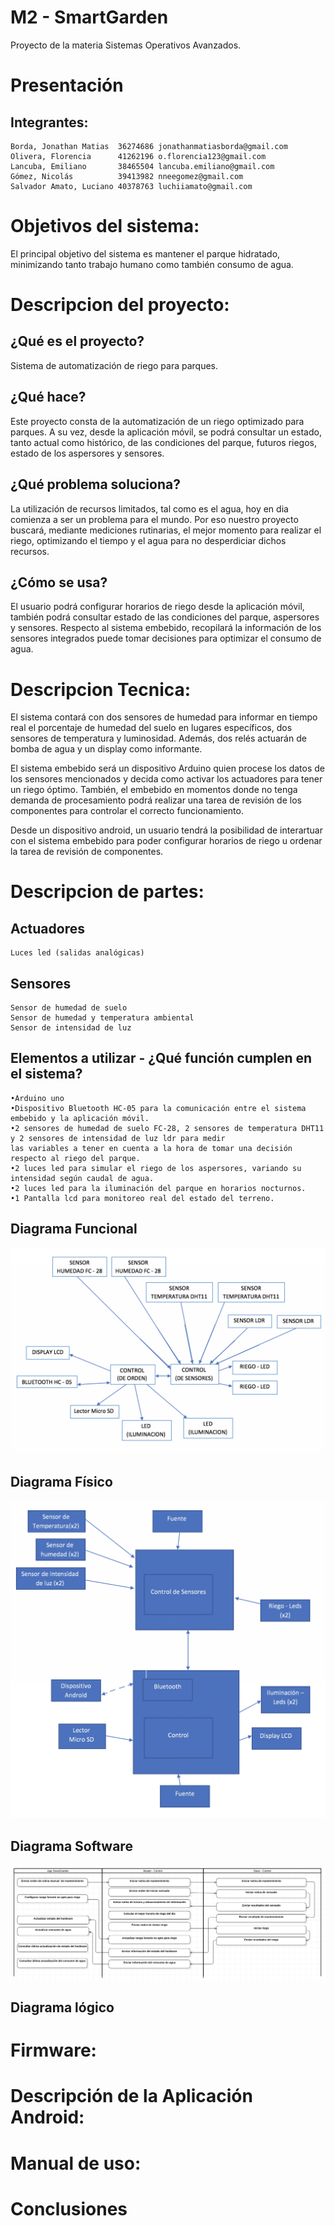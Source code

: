 # M2 - SmartGarden
Proyecto de la materia Sistemas Operativos Avanzados.

# Presentación

  ## Integrantes:
    Borda, Jonathan Matias  36274686 jonathanmatiasborda@gmail.com
    Olivera, Florencia      41262196 o.florencia123@gmail.com
    Lancuba, Emiliano       38465504 lancuba.emiliano@gmail.com
    Gómez, Nicolás          39413982 nneegomez@gmail.com
    Salvador Amato, Luciano 40378763 luchiiamato@gmail.com

# Objetivos del sistema:
  El principal objetivo del sistema es mantener el parque hidratado, minimizando tanto trabajo humano como también consumo de agua.
  
# Descripcion del proyecto:

  ## ¿Qué es el proyecto?
  Sistema de automatización de riego para parques.
  
  ## ¿Qué hace?
  Este proyecto consta de la automatización de un riego optimizado para parques. A su vez, desde la aplicación móvil, se podrá consultar un estado, tanto actual como histórico, de las condiciones del parque, futuros riegos, estado de los aspersores y sensores.
  
  ## ¿Qué problema soluciona?
  La utilización de recursos limitados, tal como es el agua, hoy en dia comienza a ser un problema para el mundo. Por eso nuestro proyecto buscará, mediante mediciones rutinarias, el mejor momento para realizar el riego, optimizando el tiempo y el agua para no desperdiciar dichos recursos. 
  
  ## ¿Cómo se usa?
  El usuario podrá configurar horarios de riego desde la aplicación móvil, también podrá consultar estado de las condiciones del parque, aspersores y sensores. Respecto al sistema embebido, recopilará la información de los sensores integrados puede tomar decisiones para optimizar el consumo de agua.

# Descripcion Tecnica:
  El sistema contará con dos sensores de humedad para informar en tiempo real el porcentaje de humedad del suelo en lugares específicos, dos sensores de temperatura y luminosidad. Además, dos relés actuarán de bomba de agua y un display como informante.

  El sistema embebido será un dispositivo Arduino quien procese los datos de los sensores mencionados y decida como activar los actuadores para tener un riego óptimo. También, el embebido en momentos donde no tenga demanda de procesamiento podrá realizar una tarea de revisión de los componentes para controlar el correcto funcionamiento. 

  Desde un dispositivo android, un usuario tendrá la posibilidad de interartuar con el sistema embebido para poder configurar horarios de riego u ordenar la tarea de revisión de componentes.

# Descripcion de partes:

  ## Actuadores
    Luces led (salidas analógicas)
    
  ## Sensores
    Sensor de humedad de suelo
    Sensor de humedad y temperatura ambiental
    Sensor de intensidad de luz
    
  ## Elementos a utilizar - ¿Qué función cumplen en el sistema?
    •Arduino uno
    •Dispositivo Bluetooth HC-05 para la comunicación entre el sistema embebido y la aplicación móvil.
    •2 sensores de humedad de suelo FC-28, 2 sensores de temperatura DHT11 y 2 sensores de intensidad de luz ldr para medir
    las variables a tener en cuenta a la hora de tomar una decisión respecto al riego del parque.
    •2 luces led para simular el riego de los aspersores, variando su intensidad según caudal de agua.
    •2 luces led para la iluminación del parque en horarios nocturnos.
    •1 Pantalla lcd para monitoreo real del estado del terreno.
  
  ## Diagrama Funcional
  ![](Sistema-Embebido/diagramas/diagrama-funcional.png)
  ## Diagrama Físico
  ![](Sistema-Embebido/diagramas/diagrama-fisico.png)
  ## Diagrama Software
  ![](Sistema-Embebido/diagramas/diagrama-software.png)
  ## Diagrama lógico
  
# Firmware:
  
# Descripción de la Aplicación Android:

# Manual de uso:

# Conclusiones
